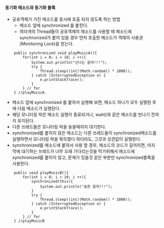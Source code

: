 #### 동기화 메소드와 동기화 블록

- 공유객체가 가진 메소드를 동시에 호출 되지 않도록 하는 방법  
  - 메소드 앞에 synchronized 를 붙힌다.
  - 여러개의 Thread들이 공유객체의 메소드를 사용할 때 메소드에 synchronized가 붙어 있을 경우 먼저 호출한 메소드가 객체의 사용권(Monitoring Lock)을 얻는다.  

```
    public synchronized void playMusicA(){
        for(int i = 0; i < 10; i ++){
            System.out.println("신나는 음악!!!");
            try {
                Thread.sleep((int)(Math.random() * 1000));
            } catch (InterruptedException e) {
                e.printStackTrace();
            }
        } // for        
    } //playMusicA
```

- 메소드 앞에 synchronized 를 붙혀서 실행해 보면, 메소드 하나가 모두 실행된 후에 다음 메소드가 실행된다.
- 해당 모니터링 락은 메소드 실행이 종료되거나, wait()와 같은 메소드를 만나기 전까지 유지된다.
- 다른 쓰레드들은 모니터링 락을 놓을때까지 대기한다.
- synchronized를 붙히지 않은 메소드는 다른 쓰레드들이 synchronized메소드를 실행하면서 모니터링 락을 획득했다 하더라도, 그것과 상관없이 실행된다.
- synchronized를 메소드에 붙혀서 사용 할 경우, 메소드의 코드가 길어지면, 마지막에 대기하는 쓰레드가 너무 오래 기다리는것을 막기위해서 메소드에 synchronized를 붙이지 않고, 문제가 있을것 같은 부분만 synchronized블록을 사용한다.

```
    public void playMusicB(){
        for(int i = 0; i < 10; i ++){
            synchronized(this){
                System.out.println("슬픈 음악!!!");
            }
            try {
                Thread.sleep((int)(Math.random() * 1000));
            } catch (InterruptedException e) {
                e.printStackTrace();
            }
        } // for        
    } //playMusicB
```
